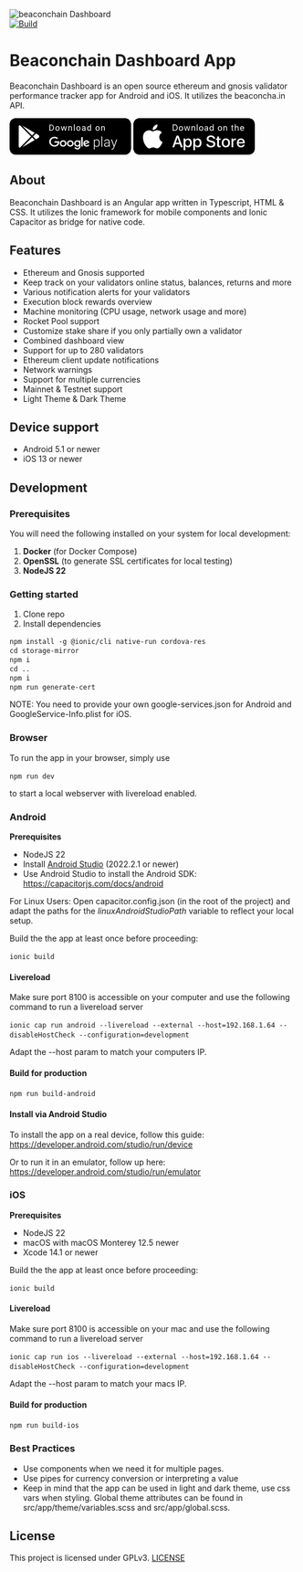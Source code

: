 ![[beaconchain Dashboard](https://beaconcha.in/mobile)](.github/banner.png)  
[![Build](https://github.com/gobitfly/eth2-beaconchain-explorer-app/actions/workflows/build.yaml/badge.svg)](https://github.com/gobitfly/eth2-beaconchain-explorer-app/actions/workflows/build.yaml)

# Beaconchain Dashboard App

Beaconchain Dashboard is an open source ethereum and gnosis validator performance tracker app for Android and iOS. It utilizes the beaconcha.in API.

[![Get it on Google Play](.github/assets/android.png)](https://play.google.com/store/apps/details?id=in.beaconcha.mobile)
[![Get it App Store](.github/assets/ios.png)](https://apps.apple.com/app/beaconchain-dashboard/id1541822121)

## About

Beaconchain Dashboard is an Angular app written in Typescript, HTML & CSS. It utilizes the Ionic framework for mobile components and Ionic Capacitor as bridge for native code.

## Features

- Ethereum and Gnosis supported
- Keep track on your validators online status, balances, returns and more
- Various notification alerts for your validators
- Execution block rewards overview
- Machine monitoring (CPU usage, network usage and more)
- Rocket Pool support
- Customize stake share if you only partially own a validator
- Combined dashboard view
- Support for up to 280 validators
- Ethereum client update notifications
- Network warnings
- Support for multiple currencies
- Mainnet & Testnet support
- Light Theme & Dark Theme

## Device support

- Android 5.1 or newer
- iOS 13 or newer

## Development

### Prerequisites

You will need the following installed on your system for local development:

1. **Docker** (for Docker Compose)
2. **OpenSSL** (to generate SSL certificates for local testing)
3. **NodeJS 22**

### Getting started

1. Clone repo
2. Install dependencies

```
npm install -g @ionic/cli native-run cordova-res
cd storage-mirror
npm i
cd ..
npm i
npm run generate-cert
```

NOTE: You need to provide your own google-services.json for Android and GoogleService-Info.plist for iOS.

### Browser

To run the app in your browser, simply use

`npm run dev`

to start a local webserver with livereload enabled.

### Android

**Prerequisites**

- NodeJS 22
- Install [Android Studio](https://developer.android.com/studio#downloads]) (2022.2.1 or newer)
- Use Android Studio to install the Android SDK: https://capacitorjs.com/docs/android

For Linux Users: Open capacitor.config.json (in the root of the project) and adapt the paths for the _linuxAndroidStudioPath_ variable to reflect your local setup.

Build the the app at least once before proceeding:

`ionic build`

#### Livereload

Make sure port 8100 is accessible on your computer and use the following command to run a livereload server

`ionic cap run android --livereload --external --host=192.168.1.64 --disableHostCheck --configuration=development`

Adapt the --host param to match your computers IP.

#### Build for production

`npm run build-android`

#### Install via Android Studio

To install the app on a real device, follow this guide: https://developer.android.com/studio/run/device

Or to run it in an emulator, follow up here: https://developer.android.com/studio/run/emulator

### iOS

**Prerequisites**

- NodeJS 22
- macOS with macOS Monterey 12.5 newer
- Xcode 14.1 or newer

Build the the app at least once before proceeding:

`ionic build`

#### Livereload

Make sure port 8100 is accessible on your mac and use the following command to run a livereload server

`ionic cap run ios --livereload --external --host=192.168.1.64 --disableHostCheck --configuration=development`

Adapt the --host param to match your macs IP.

#### Build for production

`npm run build-ios`

### Best Practices

- Use components when we need it for multiple pages.
- Use pipes for currency conversion or interpreting a value
- Keep in mind that the app can be used in light and dark theme, use css vars when styling. Global theme attributes can be found in src/app/theme/variables.scss and src/app/global.scss.

## License

This project is licensed under GPLv3. [LICENSE](LICENSE)
